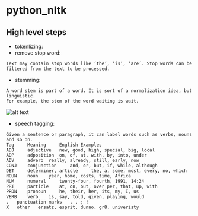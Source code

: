 # python_nltk

## High level steps

  - tokenlizing:
  - remove stop word:
```
Text may contain stop words like ‘the’, ‘is’, ‘are’. Stop words can be filtered from the text to be processed.
```
 - stemming:
```
A word stem is part of a word. It is sort of a normalization idea, but linguistic.
For example, the stem of the word waiting is wait.
```
![alt text](https://pythonspot-9329.kxcdn.com/wp-content/uploads/2016/08/word-stem.png)

 - speech tagging:
 ```
Given a sentence or paragraph, it can label words such as verbs, nouns and so on.
Tag 	Meaning 	English Examples
ADJ 	adjective 	new, good, high, special, big, local
ADP 	adposition 	on, of, at, with, by, into, under
ADV 	adverb 	really, already, still, early, now
CONJ 	conjunction 	and, or, but, if, while, although
DET 	determiner, article 	the, a, some, most, every, no, which
NOUN 	noun 	year, home, costs, time, Africa
NUM 	numeral 	twenty-four, fourth, 1991, 14:24
PRT 	particle 	at, on, out, over per, that, up, with
PRON 	pronoun 	he, their, her, its, my, I, us
VERB 	verb 	is, say, told, given, playing, would
. 	punctuation marks 	. , ; !
X 	other 	ersatz, esprit, dunno, gr8, univeristy
```
